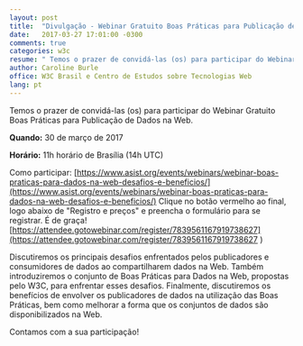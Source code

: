 ```yaml
---
layout: post
title:  "Divulgação - Webinar Gratuito Boas Práticas para Publicação de Dados na Web"
date:   2017-03-27 17:01:00 -0300
comments: true
categories: w3c
resume: " Temos o prazer de convidá-las (os) para participar do Webinar Gratuito Boas Práticas para Publicação de Dados na Web[...]"
author: Caroline Burle
office: W3C Brasil e Centro de Estudos sobre Tecnologias Web
lang: pt
---
```



Temos o prazer de convidá-las (os) para participar do Webinar Gratuito Boas Práticas para Publicação de Dados na Web.

**Quando:** 30 de março de 2017

**Horário:** 11h horário de Brasília (14h UTC)

Como participar: [https://www.asist.org/events/webinars/webinar-boas-praticas-para-dados-na-web-desafios-e-beneficios/](https://www.asist.org/events/webinars/webinar-boas-praticas-para-dados-na-web-desafios-e-beneficios/)
Clique no botão vermelho ao final, logo abaixo de "Registro e preços" e preencha o formulário para se registrar. É de graça!
[https://attendee.gotowebinar.com/register/7839561167919738627](https://attendee.gotowebinar.com/register/7839561167919738627  )
 
Discutiremos os principais desafios enfrentados pelos publicadores e consumidores de dados ao compartilharem dados na Web. Também introduziremos o conjunto de Boas Práticas para Dados na Web, propostas pelo W3C, para enfrentar esses desafios. Finalmente, discutiremos os benefícios de envolver os publicadores de dados na utilização das Boas Práticas, bem como melhorar a forma que os conjuntos de dados são disponibilizados na Web.

Contamos com a sua participação!
